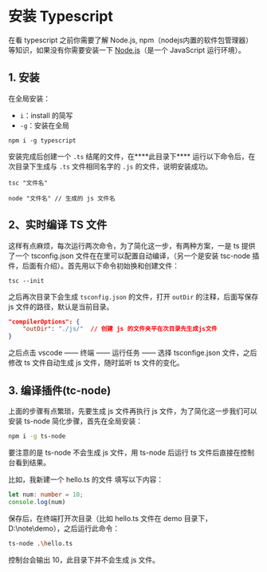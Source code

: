 # 安装 Typescript

在看 typescript 之前你需要了解 Node.js, npm（nodejs内置的软件包管理器） 等知识，如果没有你需要安装一下 [Node.js](https://nodejs.org/en/)（是一个 JavaScript 运行环境）。

## 1. 安装

在全局安装：

- `i`：install 的简写
- `-g`：安装在全局

```shell
npm i -g typescript
```

安装完成后创建一个 `.ts` 结尾的文件，在***\*此目录下\**** 运行以下命令后，在次目录下生成与 `.ts` 文件相同名字的 `.js` 的文件，说明安装成功。

```shell
tsc "文件名"

node "文件名" // 生成的 js 文件名
```

## 2、实时编译 TS 文件

这样有点麻烦，每次运行两次命令，为了简化这一步，有两种方案，一是 ts 提供了一个 tsconfig.json 文件在在里可以配置自动编译，（另一个是安装 tsc-node 插件，后面有介绍）。首先用以下命令初始换和创建文件：

```shell
tsc --init
```

之后再次目录下会生成 `tsconfig.json` 的文件，打开 `outDir` 的注释，后面写保存 js 文件的路径，默认是当前目录。

```json
"compilerOptions": {
    "outDir": "./js/"  // 创建 js 的文件夹平在次目录先生成js文件 
}
```

之后点击 vscode —— 终端 —— 运行任务 —— 选择 tsconfige.json 文件，之后修改 ts 文件自动生成 js 文件，随时监听 ts 文件的变化。

## 3. 编译插件(tc-node)

上面的步骤有点繁琐，先要生成 js 文件再执行 js 文件，为了简化这一步我们可以安装 ts-node 简化步骤，首先在全局安装：

```bash
npm i -g ts-node
```

要注意的是 ts-node 不会生成 js 文件，用 ts-node 后运行 ts 文件后直接在控制台看到结果。

比如，我新建一个 hello.ts 的文件 填写以下内容：

```ts
let num: number = 10;
console.log(num)
```

保存后，在终端打开次目录（比如 hello.ts 文件在 demo 目录下，D:\note\demo），之后运行此命令：

```bash
ts-node .\hello.ts
```

控制台会输出 10，此目录下并不会生成 js 文件。
